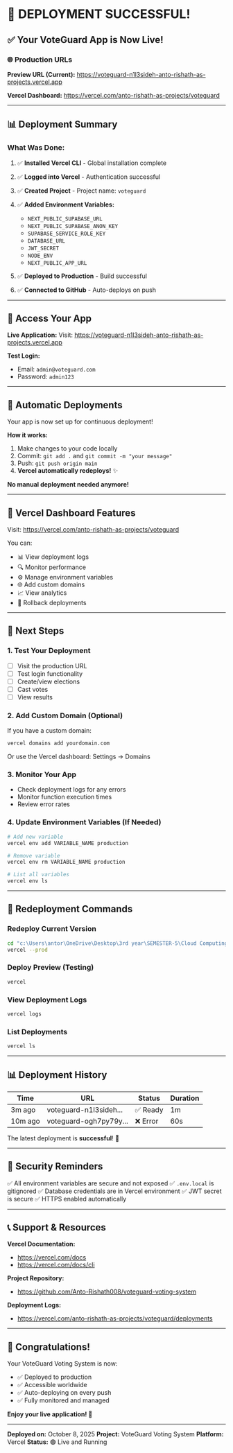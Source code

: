 # 🎉 DEPLOYMENT SUCCESSFUL!

## ✅ Your VoteGuard App is Now Live!

### 🌐 Production URLs

**Preview URL (Current):**
https://voteguard-n1l3sideh-anto-rishath-as-projects.vercel.app

**Vercel Dashboard:**
https://vercel.com/anto-rishath-as-projects/voteguard

---

## 📊 Deployment Summary

### What Was Done:

1. ✅ **Installed Vercel CLI** - Global installation complete
2. ✅ **Logged into Vercel** - Authentication successful
3. ✅ **Created Project** - Project name: `voteguard`
4. ✅ **Added Environment Variables:**
   - `NEXT_PUBLIC_SUPABASE_URL`
   - `NEXT_PUBLIC_SUPABASE_ANON_KEY`
   - `SUPABASE_SERVICE_ROLE_KEY`
   - `DATABASE_URL`
   - `JWT_SECRET`
   - `NODE_ENV`
   - `NEXT_PUBLIC_APP_URL`

5. ✅ **Deployed to Production** - Build successful
6. ✅ **Connected to GitHub** - Auto-deploys on push

---

## 🔗 Access Your App

**Live Application:**
Visit: https://voteguard-n1l3sideh-anto-rishath-as-projects.vercel.app

**Test Login:**
- Email: `admin@voteguard.com`
- Password: `admin123`

---

## 🚀 Automatic Deployments

Your app is now set up for continuous deployment!

**How it works:**
1. Make changes to your code locally
2. Commit: `git add .` and `git commit -m "your message"`
3. Push: `git push origin main`
4. **Vercel automatically redeploys!** ✨

**No manual deployment needed anymore!**

---

## 📱 Vercel Dashboard Features

Visit: https://vercel.com/anto-rishath-as-projects/voteguard

You can:
- 📊 View deployment logs
- 🔍 Monitor performance
- ⚙️ Manage environment variables
- 🌐 Add custom domains
- 📈 View analytics
- 🔄 Rollback deployments

---

## 🎯 Next Steps

### 1. Test Your Deployment
- [ ] Visit the production URL
- [ ] Test login functionality
- [ ] Create/view elections
- [ ] Cast votes
- [ ] View results

### 2. Add Custom Domain (Optional)
If you have a custom domain:
```bash
vercel domains add yourdomain.com
```
Or use the Vercel dashboard: Settings → Domains

### 3. Monitor Your App
- Check deployment logs for any errors
- Monitor function execution times
- Review error rates

### 4. Update Environment Variables (If Needed)
```bash
# Add new variable
vercel env add VARIABLE_NAME production

# Remove variable
vercel env rm VARIABLE_NAME production

# List all variables
vercel env ls
```

---

## 🔄 Redeployment Commands

### Redeploy Current Version
```bash
cd "c:\Users\antor\OneDrive\Desktop\3rd year\SEMESTER-5\Cloud Computing\Project\voting-system\voting-system"
vercel --prod
```

### Deploy Preview (Testing)
```bash
vercel
```

### View Deployment Logs
```bash
vercel logs
```

### List Deployments
```bash
vercel ls
```

---

## 📊 Deployment History

| Time | URL | Status | Duration |
|------|-----|--------|----------|
| 3m ago | voteguard-n1l3sideh... | ✅ Ready | 1m |
| 10m ago | voteguard-ogh7py79y... | ❌ Error | 60s |

The latest deployment is **successful**! 🎉

---

## 🔐 Security Reminders

✅ All environment variables are secure and not exposed
✅ `.env.local` is gitignored
✅ Database credentials are in Vercel environment
✅ JWT secret is secure
✅ HTTPS enabled automatically

---

## 📞 Support & Resources

**Vercel Documentation:**
- https://vercel.com/docs
- https://vercel.com/docs/cli

**Project Repository:**
- https://github.com/Anto-Rishath008/voteguard-voting-system

**Deployment Logs:**
- https://vercel.com/anto-rishath-as-projects/voteguard/deployments

---

## 🎊 Congratulations!

Your VoteGuard Voting System is now:
- ✅ Deployed to production
- ✅ Accessible worldwide
- ✅ Auto-deploying on every push
- ✅ Fully monitored and managed

**Enjoy your live application! 🚀**

---

**Deployed on:** October 8, 2025
**Project:** VoteGuard Voting System
**Platform:** Vercel
**Status:** 🟢 Live and Running
